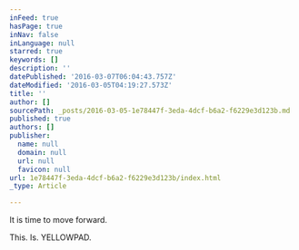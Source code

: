```yaml
---
inFeed: true
hasPage: true
inNav: false
inLanguage: null
starred: true
keywords: []
description: ''
datePublished: '2016-03-07T06:04:43.757Z'
dateModified: '2016-03-05T04:19:27.573Z'
title: ''
author: []
sourcePath: _posts/2016-03-05-1e78447f-3eda-4dcf-b6a2-f6229e3d123b.md
published: true
authors: []
publisher:
  name: null
  domain: null
  url: null
  favicon: null
url: 1e78447f-3eda-4dcf-b6a2-f6229e3d123b/index.html
_type: Article

---
```

It is time to move forward.

This. Is. YELLOWPAD.
